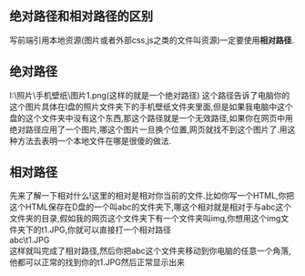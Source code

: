 ## 绝对路径和相对路径的区别 ##
写前端引用本地资源(图片或者外部css,js之类的文件叫资源)一定要使用**相对路径**.  
## 绝对路径 ##
‪I:\照片\手机壁纸\图片1.png(这样的就是一个绝对路径)
这个路径告诉了电脑你的这个图片具体在I盘的照片文件夹下的手机壁纸文件夹里面,但是如果我电脑中这个盘的这个文件夹中没有这个东西,那这个路径就是一个无效路径,如果你在网页中用绝对路径应用了一个图片,哪这个图片一旦换个位置,网页就找不到这个图片了.用这种方法去表明一个本地文件在哪是很傻的做法.
## 相对路径 ##
先来了解一下相对什么!这里的相对是相对你当前的文件.比如你写一个HTML,你把这个HTML保存在D盘的一个叫abc的文件夹下,哪这个相对就是相对于与abc这个文件夹的目录,假如我的网页这个文件夹下有一个文件夹叫img,你想用这个img文件夹下的t1.JPG,你就可以直接打一个相对路径  
abc\t1.JPG  
这样就叫完成了相对路径,然后你把abc这个文件夹移动到你电脑的任意一个角落,他都可以正常的找到你的t1.JPG然后正常显示出来
